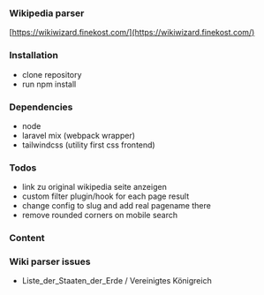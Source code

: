 ### Wikipedia parser ###
[https://wikiwizard.finekost.com/](https://wikiwizard.finekost.com/)

### Installation ###
- clone repository
- run npm install

### Dependencies ###
- node
- laravel mix (webpack wrapper)
- tailwindcss (utility first css frontend)

### Todos ###
- link zu original wikipedia seite anzeigen
- custom filter plugin/hook for each page result
- change config to slug and add real pagename there
- remove rounded corners on mobile search

### Content ###


### Wiki parser issues
- Liste_der_Staaten_der_Erde / Vereinigtes Königreich
